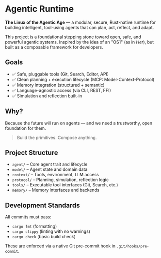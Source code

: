 # Agentic Runtime

**The Linux of the Agentic Age** — a modular, secure, Rust-native runtime for building intelligent, tool-using agents that can plan, act, reflect, and adapt.

This project is a foundational stepping stone toward open, safe, and powerful agentic systems. Inspired by the idea of an "OS1" (as in *Her*), but built as a composable framework for developers.

## Goals

* ✅ Safe, pluggable tools (Git, Search, Editor, API)
* ✅ Clean planning + execution lifecycle (MCP: Model-Context-Protocol)
* ✅ Memory integration (structured + semantic)
* ✅ Language-agnostic access (via CLI, REST, FFI)
* ✅ Simulation and reflection built-in

## Why?

Because the future will run on agents — and we need a trustworthy, open foundation for them.

> Build the primitives. Compose anything.

## Project Structure

* `agent/` – Core agent trait and lifecycle
* `model/` – Agent state and domain data
* `context/` – Tools, environment, LLM access
* `protocol/` – Planning, simulation, reflection logic
* `tools/` – Executable tool interfaces (Git, Search, etc.)
* `memory/` – Memory interfaces and backends

## Development Standards

All commits must pass:

- `cargo fmt` (formatting)
- `cargo clippy` (linting with no warnings)
- `cargo check` (basic build check)

These are enforced via a native Git pre-commit hook in `.git/hooks/pre-commit`.
